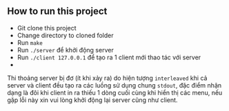 ## How to run this project
- Git clone this project
- Change directory to cloned folder
- Run `make`
- Run `./server` để khởi động server
- Run `./client 127.0.0.1` để tạo ra 1 client mới thao tác với server
- 
Thi thoảng server bị đơ (ít khi xảy ra) do hiện tượng `interleaved` khi cả server và client đều tạo ra các luồng sử dụng chung `stdout`, đặc điểm nhận dạng là đôi khi client in ra thiếu 1 dòng cuối cùng khi hiển thị các menu, nếu gặp lỗi này xin vui lòng khởi động lại server cũng như client.
